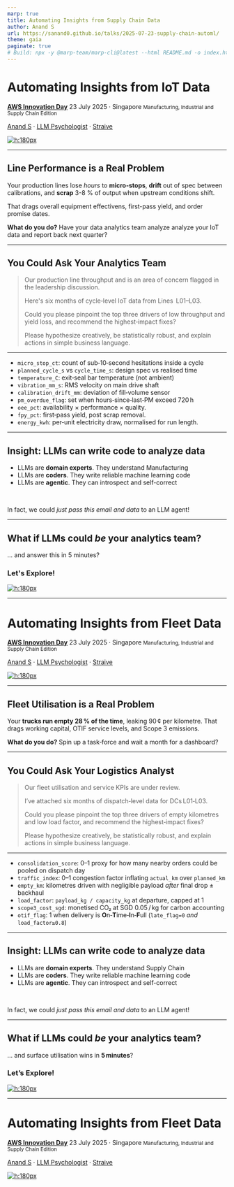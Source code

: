 ```yaml
---
marp: true
title: Automating Insights from Supply Chain Data
author: Anand S
url: https://sanand0.github.io/talks/2025-07-23-supply-chain-automl/
theme: gaia
paginate: true
# Build: npx -y @marp-team/marp-cli@latest --html README.md -o index.html
---
```


<!-- _class: lead -->

# Automating Insights from IoT Data

[**AWS Innovation Day**](https://pages.awscloud.com/aws-mfg-industrial-suppy-chain-innovation-day.html)
23 July 2025 · Singapore
<small>Manufacturing, Industrial and Supply Chain Edition</small>

[Anand S](https://s-anand.net/) · [LLM Psychologist](https://www.linkedin.com/in/sanand0/) · [Straive](https://straive.com/)

[![h:180px](https://api.qrserver.com/v1/create-qr-code/?size=150x150&data=https://sanand0.github.io/talks/2025-07-23-supply-chain-automl/)](https://sanand0.github.io/talks/2025-07-23-supply-chain-automl/)

---

## Line Performance is a Real Problem

Your production lines lose _hours_ to **micro-stops**, **drift** out of spec between calibrations, and **scrap** 3-8 % of output when upstream conditions shift.

That drags overall equipment effectivens, first-pass yield, and order promise dates.

**What do you do?** Have your data analytics team analyze analyze your IoT data and report back next quarter?

---

## You Could Ask Your Analytics Team

> Our production line throughput and is an area of concern flagged in the leadership discussion.
>
> Here's six months of cycle‑level IoT data from Lines  L01–L03.
>
> Could you please pinpoint the top three drivers of low throughput and yield loss, and recommend the highest‑impact fixes?
>
> Please hypothesize creatively, be statistically robust, and explain actions in simple business language.

---

- `micro_stop_ct`: count of sub‑10‑second hesitations inside a cycle
- `planned_cycle_s` vs `cycle_time_s`: design spec vs realised time
- `temperature_C`: exit‑seal bar temperature (not ambient)
- `vibration_mm_s`: RMS velocity on main drive shaft
- `calibration_drift_mm`: deviation of fill‑volume sensor
- `pm_overdue_flag`: set when hours‑since‑last‑PM exceed 720 h
- `oee_pct`: availability × performance × quality.
- `fpy_pct`: first‑pass yield, post scrap removal.
- `energy_kwh`: per‑unit electricity draw, normalised for run length.

---

## **Insight**: LLMs can write code to analyze data

- LLMs are **domain experts**. They understand Manufacturing
- LLMs are **coders**. They write reliable machine learning code
- LLMs are **agentic**. They can introspect and self-correct

<br>

In fact, we could _just pass this email and data_ to an LLM agent!

---

<!-- _class: lead -->

## What if LLMs could _be_ your analytics team?

... and answer this in 5 minutes?

### Let's Explore!

[![h:180px](https://api.qrserver.com/v1/create-qr-code/?size=150x150&data=https://sanand0.github.io/talks/2025-07-23-supply-chain-automl/)](https://sanand0.github.io/talks/2025-07-23-supply-chain-automl/)

---

<!-- _class: lead -->

# Automating Insights from Fleet Data

[**AWS Innovation Day**](https://pages.awscloud.com/aws-mfg-industrial-suppy-chain-innovation-day.html)
23 July 2025 · Singapore
<small>Manufacturing, Industrial and Supply Chain Edition</small>

[Anand S](https://s-anand.net/) · [LLM Psychologist](https://www.linkedin.com/in/sanand0/) · [Straive](https://straive.com/)

[![h:180px](https://api.qrserver.com/v1/create-qr-code/?size=150x150&data=https://sanand0.github.io/talks/2025-07-23-supply-chain-automl/)](https://sanand0.github.io/talks/2025-07-23-supply-chain-automl/)

---

## Fleet Utilisation is a Real Problem

Your **trucks run empty 28 % of the time**, leaking 90 ¢ per kilometre.
That drags working capital, OTIF service levels, and Scope 3 emissions.

**What do you do?** Spin up a task‑force and wait a month for a dashboard?

---

## You Could Ask Your Logistics Analyst

> Our fleet utilisation and service KPIs are under review.
>
> I’ve attached six months of dispatch‑level data for DCs L01‑L03.
>
> Could you please pinpoint the top three drivers of empty kilometres and low load factor, and recommend the highest‑impact fixes?
>
> Please hypothesize creatively, be statistically robust, and explain actions in simple business language.

---

- `consolidation_score`: 0–1 proxy for how many nearby orders could be pooled on dispatch day
- `traffic_index`: 0–1 congestion factor inflating `actual_km` over `planned_km`
- `empty_km`: kilometres driven with negligible payload _after_ final drop ± backhaul
- `load_factor`: `payload_kg / capacity_kg` at departure, capped at 1
- `scope3_cost_sgd`: monetised CO₂ at SGD 0.05 / kg for carbon accounting
- `otif_flag`: 1 when delivery is **O**n‑**T**ime‑**I**n‑**F**ull (`late_flag=0` _and_ `load_factor≥0.8`)

---

## **Insight**: LLMs can write code to analyze data

- LLMs are **domain experts**. They understand Supply Chain
- LLMs are **coders**. They write reliable machine learning code
- LLMs are **agentic**. They can introspect and self-correct

<br>

In fact, we could _just pass this email and data_ to an LLM agent!

---

<!-- _class: lead -->

## What if LLMs could _be_ your analytics team?

… and surface utilisation wins in **5 minutes**?

### Let’s Explore!

[![h:180px](https://api.qrserver.com/v1/create-qr-code/?size=150x150&data=https://sanand0.github.io/talks/2025-07-23-supply-chain-automl/)](https://sanand0.github.io/talks/2025-07-23-supply-chain-automl/)

---

<!-- _class: lead -->

# Automating Insights from Fleet Data

[**AWS Innovation Day**](https://pages.awscloud.com/aws-mfg-industrial-suppy-chain-innovation-day.html)
23 July 2025 · Singapore
<small>Manufacturing, Industrial and Supply Chain Edition</small>

[Anand S](https://s-anand.net/) · [LLM Psychologist](https://www.linkedin.com/in/sanand0/) · [Straive](https://straive.com/)

[![h:180px](https://api.qrserver.com/v1/create-qr-code/?size=150x150&data=https://sanand0.github.io/talks/2025-07-23-supply-chain-automl/)](https://sanand0.github.io/talks/2025-07-23-supply-chain-automl/)
